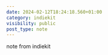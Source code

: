 ```yaml
---
date: 2024-02-12T18:24:18.560+01:00
category: indiekit
visibility: public
post_type: note
---
```


note from indiekit
